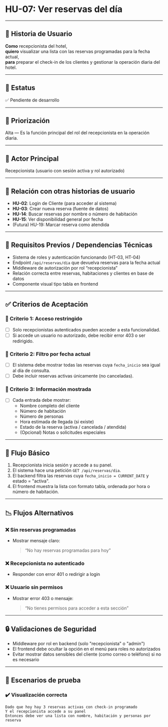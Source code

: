 # HU-07: Ver reservas del día

---

## 📝 Historia de Usuario

**Como** recepcionista del hotel,  
**quiero** visualizar una lista con las reservas programadas para la fecha actual,  
**para** preparar el check-in de los clientes y gestionar la operación diaria del hotel.

---

## 📌 Estatus  
✅ Pendiente de desarrollo

---

## 🎯 Priorización  
Alta — Es la función principal del rol del recepcionista en la operación diaria.

---

## 👤 Actor Principal  
Recepcionista (usuario con sesión activa y rol autorizado)

---

## 🔗 Relación con otras historias de usuario

- **HU-02**: Login de Cliente (para acceder al sistema)
- **HU-03**: Crear nueva reserva (fuente de datos)
- **HU-14**: Buscar reservas por nombre o número de habitación
- **HU-15**: Ver disponibilidad general por fecha
- (Futura) HU-19: Marcar reserva como atendida

---

## 🧱 Requisitos Previos / Dependencias Técnicas

- Sistema de roles y autenticación funcionando (HT-03, HT-04)
- Endpoint `/api/reservas/dia` que devuelva reservas para la fecha actual
- Middleware de autorización por rol “recepcionista”
- Relación correcta entre reservas, habitaciones y clientes en base de datos
- Componente visual tipo tabla en frontend

---

## ✅ Criterios de Aceptación

### 🎯 Criterio 1: Acceso restringido
- [ ] Solo recepcionistas autenticados pueden acceder a esta funcionalidad.
- [ ] Si accede un usuario no autorizado, debe recibir error 403 o ser redirigido.

### 🎯 Criterio 2: Filtro por fecha actual
- [ ] El sistema debe mostrar todas las reservas cuya `fecha_inicio` sea igual al día de consulta.
- [ ] Debe incluir reservas activas únicamente (no canceladas).

### 🎯 Criterio 3: Información mostrada
- [ ] Cada entrada debe mostrar:
  - Nombre completo del cliente
  - Número de habitación
  - Número de personas
  - Hora estimada de llegada (si existe)
  - Estado de la reserva (activa / cancelada / atendida)
  - (Opcional) Notas o solicitudes especiales

---

## 🔄 Flujo Básico

1. Recepcionista inicia sesión y accede a su panel.
2. El sistema hace una petición `GET /api/reservas/dia`.
3. El backend filtra las reservas cuya `fecha_inicio = CURRENT_DATE` y estado = "activa".
4. El frontend muestra la lista con formato tabla, ordenada por hora o número de habitación.

---

## 📉 Flujos Alternativos

### ❌ Sin reservas programadas
- Mostrar mensaje claro:
  > “No hay reservas programadas para hoy”

### ❌ Recepcionista no autenticado
- Responder con error 401 o redirigir a login

### ❌ Usuario sin permisos
- Mostrar error 403 o mensaje:
  > “No tienes permisos para acceder a esta sección”

---

## 🔒 Validaciones de Seguridad

- Middleware por rol en backend (solo "recepcionista" o "admin")
- El frontend debe ocultar la opción en el menú para roles no autorizados
- Evitar mostrar datos sensibles del cliente (como correo o teléfono) si no es necesario

---

## 🧪 Escenarios de prueba

### ✔️ Visualización correcta
```gherkin
Dado que hoy hay 3 reservas activas con check-in programado
Y el recepcionista accede a su panel
Entonces debe ver una lista con nombre, habitación y personas por reserva
